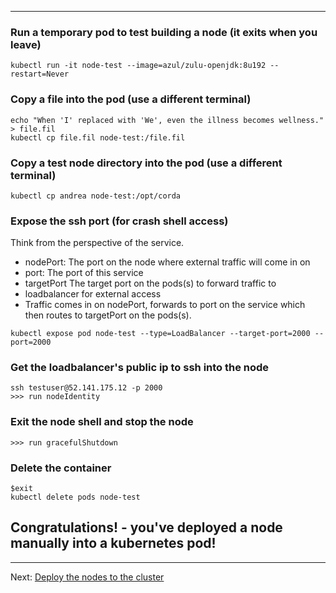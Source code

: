 

---
### Run a temporary pod to test building a node (it exits when you leave)
```
kubectl run -it node-test --image=azul/zulu-openjdk:8u192 --restart=Never
```

### Copy a file into the pod (use a different terminal)
```
echo "When 'I' replaced with 'We', even the illness becomes wellness." > file.fil
kubectl cp file.fil node-test:/file.fil
```

### Copy a test node directory into the pod (use a different terminal)
```
kubectl cp andrea node-test:/opt/corda
```

### Expose the ssh port (for crash shell access)
Think from the perspective of the service.
- nodePort: The port on the node where external traffic will come in on
- port: The port of this service
- targetPort The target port on the pods(s) to forward traffic to
- loadbalancer for external access
- Traffic comes in on nodePort, forwards to port on the service which then routes to targetPort on the pods(s).
```
kubectl expose pod node-test --type=LoadBalancer --target-port=2000 --port=2000
```

### Get the loadbalancer's public ip to ssh into the node 
```
ssh testuser@52.141.175.12 -p 2000
>>> run nodeIdentity
```

### Exit the node shell and stop the node
```
>>> run gracefulShutdown
```
### Delete the container
```
$exit
kubectl delete pods node-test
```

## Congratulations! - you've deployed a node manually into a kubernetes pod!

---
 Next: [Deploy the nodes to the cluster](deploy-nodes-to-cluster.md)